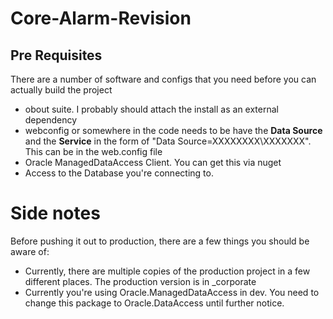# Core-Alarm-Revision

## Pre Requisites

There are a number of software and configs that you need before you can actually build the project

 -  obout suite. I probably should attach the install as an external dependency
 -  webconfig or somewhere in the code needs to be have the **Data Source** and the **Service** in the form of "Data Source=XXXXXXXX\XXXXXXX". This can be in the web.config file
 - Oracle ManagedDataAccess Client. You can get this via nuget
 -  Access to the Database you're connecting to.


# Side notes

Before pushing it out to production, there are a few things you should be aware of:

- Currently, there are multiple copies of the production project in a few different places. The production version is in _corporate
- Currently you're using Oracle.ManagedDataAccess in dev. You need to change this package to Oracle.DataAccess until further notice.
